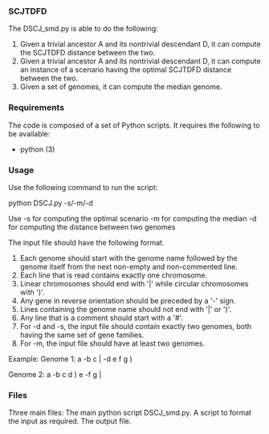 ### SCJTDFD

The DSCJ_smd.py is able to do the following:
1. Given a trivial ancestor A and its nontrivial descendant D, it can compute the SCJTDFD distance between the two.
2. Given a trivial ancestor A and its nontrivial descendant D, it can compute an instance of a scenario having the optimal SCJTDFD distance between the two.
3. Given a set of genomes, it can compute the median genome.


### Requirements

The code is composed of a set of Python scripts. It requires the following to be available:

* python (3)


### Usage

Use the following command to run the script:

python DSCJ.py -s/-m/-d <inputfile>

Use -s for computing the optimal scenario
    -m for computing the median
    -d for computing the distance between two genomes

The input file should have the following format.
1. Each genome should start with the genome name followed by the genome itself from the next non-empty and non-commented line.
2. Each line that is read contains exactly one chromosome.
3. Linear chromosomes should end with '|' while circular chromosomes with ')'. 
4. Any gene in reverse orientation should be preceded by a '-' sign.
5. Lines containing the genome name should not end with '|' or ')'.
6. Any line that is a comment should start with a '#'. 
7. For -d and -s, the input file should contain exactly two genomes, both having the same set of gene families.
8. For -m, the input file should have at least two genomes.

Example:
Genome 1:
a -b c |
-d e f g )

Genome 2:
a -b c d )
e -f g |

### Files

Three main files:
The main python script DSCJ_smd.py.
A script to format the input as required.
The output file.
